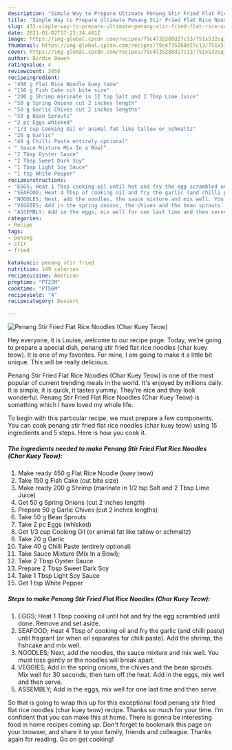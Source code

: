 ```yaml
---
description: "Simple Way to Prepare Ultimate Penang Stir Fried Flat Rice Noodles (Char Kuey Teow)"
title: "Simple Way to Prepare Ultimate Penang Stir Fried Flat Rice Noodles (Char Kuey Teow)"
slug: 433-simple-way-to-prepare-ultimate-penang-stir-fried-flat-rice-noodles-char-kuey-teow
date: 2021-01-02T17:23:34.481Z
image: https://img-global.cpcdn.com/recipes/79c4735288d27c13/751x532cq70/penang-stir-fried-flat-rice-noodles-char-kuey-teow-recipe-main-photo.jpg
thumbnail: https://img-global.cpcdn.com/recipes/79c4735288d27c13/751x532cq70/penang-stir-fried-flat-rice-noodles-char-kuey-teow-recipe-main-photo.jpg
cover: https://img-global.cpcdn.com/recipes/79c4735288d27c13/751x532cq70/penang-stir-fried-flat-rice-noodles-char-kuey-teow-recipe-main-photo.jpg
author: Birdie Bowen
ratingvalue: 4
reviewcount: 3950
recipeingredient:
- "450 g Flat Rice Noodle kuey teow"
- "150 g Fish Cake cut bite size"
- "200 g Shrimp marinate in 12 tsp Salt and 2 Tbsp Lime Juice"
- "50 g Spring Onions cut 2 inches length"
- "50 g Garlic Chives cut 2 inches lengths"
- "50 g Bean Sprouts"
- "2 pc Eggs whisked"
- "1/3 cup Cooking Oil or animal fat like tallow or schmaltz"
- "20 g Garlic"
- "40 g Chilli Paste entirely optional"
- " Sauce Mixture Mix In a Bowl"
- "2 Tbsp Oyster Sauce"
- "2 Tbsp Sweet Dark Soy"
- "1 Tbsp Light Soy Sauce"
- "1 tsp White Pepper"
recipeinstructions:
- "EGGS; Heat 1 Tbsp cooking oil until hot and fry the egg scrambled until done. Remove and set aside."
- "SEAFOOD; Heat 4 Tbsp of cooking oil and fry the garlic (and chilli paste) until fragrant (or when oil separates for chilli paste). Add the shrimp, the fishcake and mix well."
- "NOODLES; Next, add the noodles, the sauce mixture and mix well. You must toss gently or the noodles will break apart."
- "VEGGIES; Add in the spring onions, the chives and the bean sprouts. Mix well for 30 seconds, then turn off the heat. Add in the eggs, mix well and then serve."
- "ASSEMBLY; Add in the eggs, mix well for one last time and then serve."
categories:
- Recipe
tags:
- penang
- stir
- fried

katakunci: penang stir fried 
nutrition: 149 calories
recipecuisine: American
preptime: "PT22M"
cooktime: "PT56M"
recipeyield: "4"
recipecategory: Dessert

---
```



![Penang Stir Fried Flat Rice Noodles (Char Kuey Teow)](https://img-global.cpcdn.com/recipes/79c4735288d27c13/751x532cq70/penang-stir-fried-flat-rice-noodles-char-kuey-teow-recipe-main-photo.jpg)

Hey everyone, it is Louise, welcome to our recipe page. Today, we're going to prepare a special dish, penang stir fried flat rice noodles (char kuey teow). It is one of my favorites. For mine, I am going to make it a little bit unique. This will be really delicious.

Penang Stir Fried Flat Rice Noodles (Char Kuey Teow) is one of the most popular of current trending meals in the world. It's enjoyed by millions daily. It is simple, it is quick, it tastes yummy. They're nice and they look wonderful. Penang Stir Fried Flat Rice Noodles (Char Kuey Teow) is something which I have loved my whole life.




To begin with this particular recipe, we must prepare a few components. You can cook penang stir fried flat rice noodles (char kuey teow) using 15 ingredients and 5 steps. Here is how you cook it.

<!--inarticleads1-->

##### The ingredients needed to make Penang Stir Fried Flat Rice Noodles (Char Kuey Teow):

1. Make ready 450 g Flat Rice Noodle (kuey teow)
1. Take 150 g Fish Cake (cut bite size)
1. Make ready 200 g Shrimp (marinate in 1/2 tsp Salt and 2 Tbsp Lime Juice)
1. Get 50 g Spring Onions (cut 2 inches length)
1. Prepare 50 g Garlic Chives (cut 2 inches lengths)
1. Take 50 g Bean Sprouts
1. Take 2 pc Eggs (whisked)
1. Get 1/3 cup Cooking Oil (or animal fat like tallow or schmaltz)
1. Take 20 g Garlic
1. Take 40 g Chilli Paste (entirely optional)
1. Take  Sauce Mixture (Mix In a Bowl);
1. Take 2 Tbsp Oyster Sauce
1. Prepare 2 Tbsp Sweet Dark Soy
1. Take 1 Tbsp Light Soy Sauce
1. Get 1 tsp White Pepper




<!--inarticleads2-->

##### Steps to make Penang Stir Fried Flat Rice Noodles (Char Kuey Teow):

1. EGGS; Heat 1 Tbsp cooking oil until hot and fry the egg scrambled until done. Remove and set aside.
1. SEAFOOD; Heat 4 Tbsp of cooking oil and fry the garlic (and chilli paste) until fragrant (or when oil separates for chilli paste). Add the shrimp, the fishcake and mix well.
1. NOODLES; Next, add the noodles, the sauce mixture and mix well. You must toss gently or the noodles will break apart.
1. VEGGIES; Add in the spring onions, the chives and the bean sprouts. Mix well for 30 seconds, then turn off the heat. Add in the eggs, mix well and then serve.
1. ASSEMBLY; Add in the eggs, mix well for one last time and then serve.




So that is going to wrap this up for this exceptional food penang stir fried flat rice noodles (char kuey teow) recipe. Thanks so much for your time. I'm confident that you can make this at home. There is gonna be interesting food in home recipes coming up. Don't forget to bookmark this page on your browser, and share it to your family, friends and colleague. Thanks again for reading. Go on get cooking!

